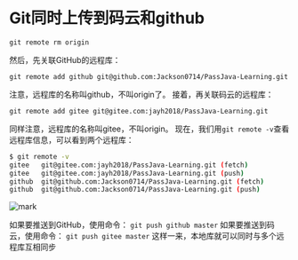 #  Git同时上传到码云和github

```
git remote rm origin
```

然后，先关联GitHub的远程库：

```
git remote add github git@github.com:Jackson0714/PassJava-Learning.git
```

注意，远程库的名称叫github，不叫origin了。
接着，再关联码云的远程库：

```
git remote add gitee git@gitee.com:jayh2018/PassJava-Learning.git
```

同样注意，远程库的名称叫gitee，不叫origin。
现在，我们用`git remote -v`查看远程库信息，可以看到两个远程库：

``` sh
$ git remote -v
gitee   git@gitee.com:jayh2018/PassJava-Learning.git (fetch)
gitee   git@gitee.com:jayh2018/PassJava-Learning.git (push)
github  git@github.com:Jackson0714/PassJava-Learning.git (fetch)
github  git@github.com:Jackson0714/PassJava-Learning.git (push)
```

![mark](http://cdn.jayh.club/blog/20200810/dBGa37OJTgGr.png?imageslim)

如果要推送到GitHub，使用命令：
`git push github master`
如果要推送到码云，使用命令：
`git push gitee master`
这样一来，本地库就可以同时与多个远程库互相同步


